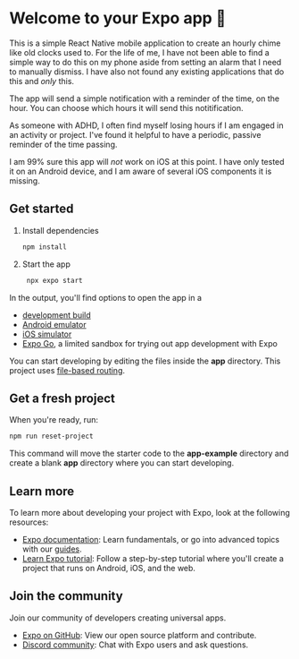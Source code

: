 # Welcome to your Expo app 👋

This is a simple React Native mobile application to create an hourly chime like old clocks used to. For the life of me, I have not been able to find a simple way to do this on my phone aside from setting an alarm that I need to manually dismiss. I have also not found 
any existing applications that do this and *only* this. 

The app will send a simple notification with a reminder of the time, on the hour. You can choose which hours it will send this notitification. 

As someone with ADHD, I often find myself losing hours if I am engaged in an activity or project. I've found it helpful to have a periodic, passive reminder of the time passing.

I am 99% sure this app will *not* work on iOS at this point. I have only tested it on an Android device, and I am aware of several iOS components it is missing. 

## Get started

1. Install dependencies

   ```bash
   npm install
   ```

2. Start the app

   ```bash
    npx expo start
   ```

In the output, you'll find options to open the app in a

- [development build](https://docs.expo.dev/develop/development-builds/introduction/)
- [Android emulator](https://docs.expo.dev/workflow/android-studio-emulator/)
- [iOS simulator](https://docs.expo.dev/workflow/ios-simulator/)
- [Expo Go](https://expo.dev/go), a limited sandbox for trying out app development with Expo

You can start developing by editing the files inside the **app** directory. This project uses [file-based routing](https://docs.expo.dev/router/introduction).

## Get a fresh project

When you're ready, run:

```bash
npm run reset-project
```

This command will move the starter code to the **app-example** directory and create a blank **app** directory where you can start developing.

## Learn more

To learn more about developing your project with Expo, look at the following resources:

- [Expo documentation](https://docs.expo.dev/): Learn fundamentals, or go into advanced topics with our [guides](https://docs.expo.dev/guides).
- [Learn Expo tutorial](https://docs.expo.dev/tutorial/introduction/): Follow a step-by-step tutorial where you'll create a project that runs on Android, iOS, and the web.

## Join the community

Join our community of developers creating universal apps.

- [Expo on GitHub](https://github.com/expo/expo): View our open source platform and contribute.
- [Discord community](https://chat.expo.dev): Chat with Expo users and ask questions.
